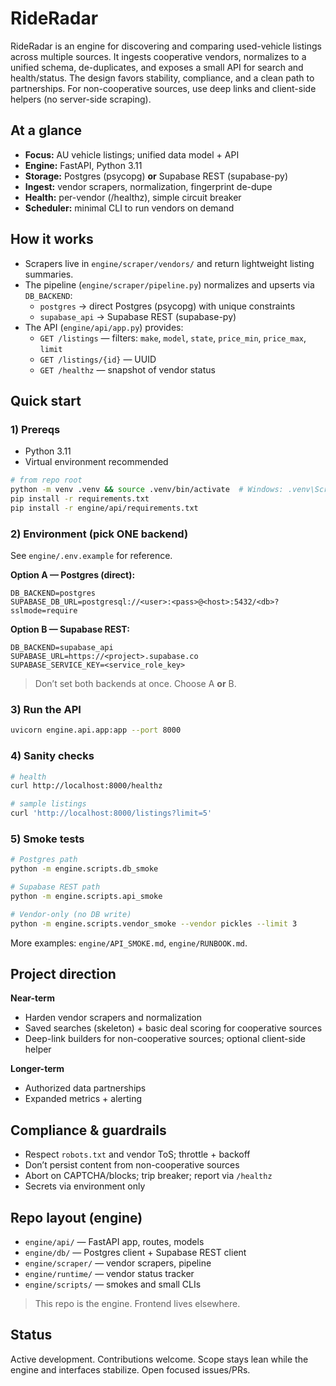 # RideRadar

RideRadar is an engine for discovering and comparing used-vehicle listings across multiple sources. It ingests cooperative vendors, normalizes to a unified schema, de-duplicates, and exposes a small API for search and health/status. The design favors stability, compliance, and a clean path to partnerships. For non-cooperative sources, use deep links and client-side helpers (no server-side scraping).

## At a glance
- **Focus:** AU vehicle listings; unified data model + API  
- **Engine:** FastAPI, Python 3.11  
- **Storage:** Postgres (psycopg) **or** Supabase REST (supabase-py)  
- **Ingest:** vendor scrapers, normalization, fingerprint de-dupe  
- **Health:** per-vendor (/healthz), simple circuit breaker  
- **Scheduler:** minimal CLI to run vendors on demand

## How it works
- Scrapers live in `engine/scraper/vendors/` and return lightweight listing summaries.
- The pipeline (`engine/scraper/pipeline.py`) normalizes and upserts via `DB_BACKEND`:
  - `postgres` → direct Postgres (psycopg) with unique constraints  
  - `supabase_api` → Supabase REST (supabase-py)
- The API (`engine/api/app.py`) provides:
  - `GET /listings` — filters: `make`, `model`, `state`, `price_min`, `price_max`, `limit`
  - `GET /listings/{id}` — UUID
  - `GET /healthz` — snapshot of vendor status

## Quick start

### 1) Prereqs
- Python 3.11
- Virtual environment recommended

```bash
# from repo root
python -m venv .venv && source .venv/bin/activate  # Windows: .venv\Scripts\activate
pip install -r requirements.txt
pip install -r engine/api/requirements.txt
```

### 2) Environment (pick ONE backend)
See `engine/.env.example` for reference.

**Option A — Postgres (direct):**
```env
DB_BACKEND=postgres
SUPABASE_DB_URL=postgresql://<user>:<pass>@<host>:5432/<db>?sslmode=require
```

**Option B — Supabase REST:**
```env
DB_BACKEND=supabase_api
SUPABASE_URL=https://<project>.supabase.co
SUPABASE_SERVICE_KEY=<service_role_key>
```

> Don’t set both backends at once. Choose A **or** B.

### 3) Run the API
```bash
uvicorn engine.api.app:app --port 8000
```

### 4) Sanity checks
```bash
# health
curl http://localhost:8000/healthz

# sample listings
curl 'http://localhost:8000/listings?limit=5'
```

### 5) Smoke tests
```bash
# Postgres path
python -m engine.scripts.db_smoke

# Supabase REST path
python -m engine.scripts.api_smoke

# Vendor-only (no DB write)
python -m engine.scripts.vendor_smoke --vendor pickles --limit 3
```

More examples: `engine/API_SMOKE.md`, `engine/RUNBOOK.md`.

## Project direction
**Near-term**
- Harden vendor scrapers and normalization
- Saved searches (skeleton) + basic deal scoring for cooperative sources
- Deep-link builders for non-cooperative sources; optional client-side helper

**Longer-term**
- Authorized data partnerships
- Expanded metrics + alerting

## Compliance & guardrails
- Respect `robots.txt` and vendor ToS; throttle + backoff
- Don’t persist content from non-cooperative sources
- Abort on CAPTCHA/blocks; trip breaker; report via `/healthz`
- Secrets via environment only

## Repo layout (engine)
- `engine/api/` — FastAPI app, routes, models
- `engine/db/` — Postgres client + Supabase REST client
- `engine/scraper/` — vendor scrapers, pipeline
- `engine/runtime/` — vendor status tracker
- `engine/scripts/` — smokes and small CLIs

> This repo is the engine. Frontend lives elsewhere.

## Status
Active development. Contributions welcome. Scope stays lean while the engine and interfaces stabilize. Open focused issues/PRs.